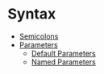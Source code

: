 Syntax
======
    
- [Semicolons](semicolons.md)
- [Parameters](parameters/index.md)
  - [Default Parameters](parameters/default.md)
  - [Named Parameters](parameters/named.md)